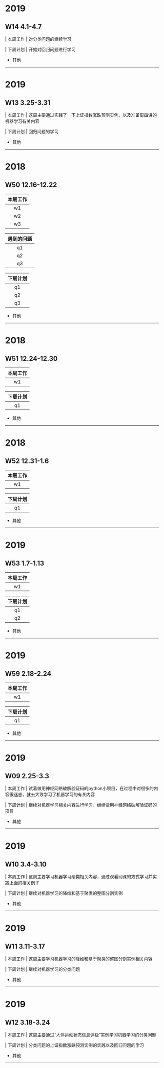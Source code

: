 # 2019
## W14 4.1-4.7
| 本周工作 |  对分类问题的继续学习

| 下周计划 |  开始对回归问题进行学习

* 其他
-------------------------------------------------------------
# 2019
## W13 3.25-3.31
| 本周工作 |  这周主要通过实践了一下上证指数涨跌预测实例，以及准备周四讲的机器学习有关内容

| 下周计划 |  回归问题的学习

* 其他
-------------------------------------------------------------
# 2018
## W50 12.16-12.22
| 本周工作 | 
| :-: | 
| w1   |  
| w2   | 
| w3   |  

| 遇到的问题 | 
| :-: | 
| q1   |  
| q2   | 
| q3   |  

| 下周计划 | 
| :-: | 
| q1   |  
| q2   | 
| q3   |  

* 其他
-------------------------------------------------------------
# 2018
## W51 12.24-12.30
| 本周工作 | 
| :-: | 
| w1   |  完成各科大作业 

| 下周计划 | 
| :-: | 
| q1   |  复习数字信号处理 

* 其他
-------------------------------------------------------------
# 2018
## W52 12.31-1.6
| 本周工作 | 
| :-: | 
| w1   |  复习数字信号处理

| 下周计划 | 
| :-: | 
| q1   | 复习数字信号处理

* 其他
-------------------------------------------------------------
# 2019
## W53 1.7-1.13
| 本周工作 | 
| :-: | 
| w1   |  复习数字信号处理

| 下周计划 | 
| :-: | 
| q1   |  tensorflow实训
| q2   | 学习OpenCV图像检索以及基于图像描述符的搜索 

* 其他
-------------------------------------------------------------
# 2019
## W59 2.18-2.24
| 本周工作 | 
| :-: | 
| w1   |  复习线性代数

| 下周计划 | 
| :-: | 
| q1   |  用神经网络破解验证码

* 其他
-------------------------------------------------------------
# 2019
## W09 2.25-3.3
| 本周工作 |  试着做用神经网络破解验证码的python小项目，在过程中对很多的内容很迷惑，就去大致学习了机器学习的有关内容

| 下周计划 |  继续对机器学习相关内容进行学习，继续做用神经网络破解验证码的项目

* 其他
-------------------------------------------------------------
# 2019
## W10 3.4-3.10
| 本周工作 |  这周主要学习机器学习聚类相关内容，通过观看网课的方式学习并实践上面的相关例子

| 下周计划 |  继续对机器学习的降维和基于聚类的整图分割实例

* 其他
-------------------------------------------------------------
# 2019
## W11 3.11-3.17
| 本周工作 |  这周主要学习机器学习的降维和基于聚类的整图分割实例相关内容

| 下周计划 |  继续对机器学习的分类问题

* 其他
-------------------------------------------------------------
# 2019
## W12 3.18-3.24
| 本周工作 |  这周主要通过“人体运动状态信息评级”实例学习机器学习的分类问题

| 下周计划 |  分类问题的上证指数涨跌预测实例的实践以及回归问题的学习

* 其他
-------------------------------------------------------------


